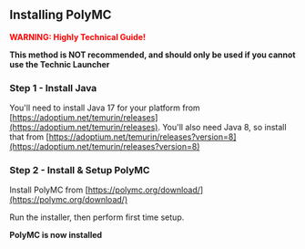 ## Installing PolyMC

<span style="color:red">**WARNING: Highly Technical Guide!**</span>

**This method is NOT recommended, and should only be used if you cannot use the Technic Launcher**

### Step 1 - Install Java

You'll need to install Java 17 for your platform from [https://adoptium.net/temurin/releases](https://adoptium.net/temurin/releases). You'll also need Java 8, so install that from [https://adoptium.net/temurin/releases?version=8](https://adoptium.net/temurin/releases?version=8)

### Step 2 - Install & Setup PolyMC

Install PolyMC from [https://polymc.org/download/](https://polymc.org/download/)

Run the installer, then perform first time setup.

**PolyMC is now installed**
